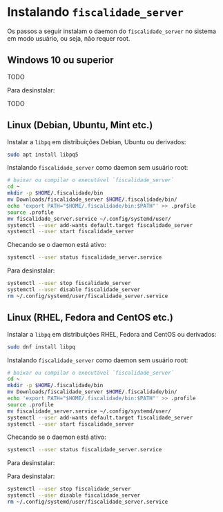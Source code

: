 # Instalando `fiscalidade_server`

Os passos a seguir instalam o daemon do `fiscalidade_server` no sistema em modo usuário, ou seja, não requer root.

## Windows 10 ou superior

TODO

Para desinstalar:

TODO

## Linux (Debian, Ubuntu, Mint etc.)

Instalar a `libpq` em distribuições Debian, Ubuntu ou derivados:

```bash
sudo apt install libpq5
```

Instalando `fiscalidade_server` como daemon sem usuário root:

```bash
# baixar ou compilar o executável `fiscalidade_server`
cd ~
mkdir -p $HOME/.fiscalidade/bin
mv Downloads/fiscalidade_server $HOME/.fiscalidade/bin/
echo 'export PATH="$HOME/.fiscalidade/bin:$PATH"' >> .profile
source .profile
mv fiscalidade_server.service ~/.config/systemd/user/
systemctl --user add-wants default.target fiscalidade_server
systemctl --user start fiscalidade_server
```

Checando se o daemon está ativo:

```bash
systemctl --user status fiscalidade_server.service
```

Para desinstalar:

```bash
systemctl --user stop fiscalidade_server
systemctl --user disable fiscalidade_server
rm ~/.config/systemd/user/fiscalidade_server.service
```

## Linux (RHEL, Fedora and CentOS etc.)

Instalar a `libpq` em distribuições RHEL, Fedora and CentOS ou derivados:

```bash
sudo dnf install libpq
```

Instalando `fiscalidade_server` como daemon sem usuário root:

```bash
# baixar ou compilar o executável `fiscalidade_server`
cd ~
mkdir -p $HOME/.fiscalidade/bin
mv Downloads/fiscalidade_server $HOME/.fiscalidade/bin/
echo 'export PATH="$HOME/.fiscalidade/bin:$PATH"' >> .profile
source .profile
mv fiscalidade_server.service ~/.config/systemd/user/
systemctl --user add-wants default.target fiscalidade_server
systemctl --user start fiscalidade_server
```

Checando se o daemon está ativo:

```bash
systemctl --user status fiscalidade_server.service
```

Para desinstalar:

Para desinstalar:

```bash
systemctl --user stop fiscalidade_server
systemctl --user disable fiscalidade_server
rm ~/.config/systemd/user/fiscalidade_server.service
```
